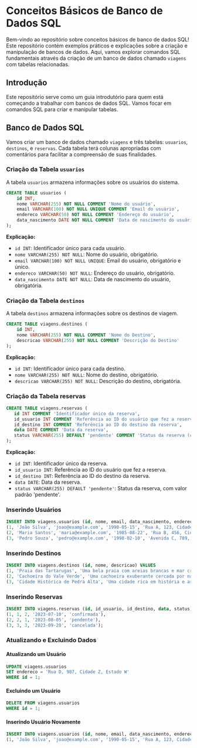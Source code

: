 # Conceitos Básicos de Banco de Dados SQL

Bem-vindo ao repositório sobre conceitos básicos de banco de dados SQL! Este repositório contém exemplos práticos e explicações sobre a criação e manipulação de bancos de dados. Aqui, vamos explorar comandos SQL fundamentais através da criação de um banco de dados chamado `viagens` com tabelas relacionadas.

## Introdução

Este repositório serve como um guia introdutório para quem está começando a trabalhar com bancos de dados SQL. Vamos focar em comandos SQL para criar e manipular tabelas.

## Banco de Dados SQL

Vamos criar um banco de dados chamado `viagens` e três tabelas: `usuarios`, `destinos`, e `reservas`. Cada tabela terá colunas apropriadas com comentários para facilitar a compreensão de suas finalidades.

### Criação da Tabela `usuarios`

A tabela `usuarios` armazena informações sobre os usuários do sistema.

```sql
CREATE TABLE usuarios (
    id INT,
    nome VARCHAR(255) NOT NULL COMMENT 'Nome do usuário',
    email VARCHAR(100) NOT NULL UNIQUE COMMENT 'Email do usuário',
    endereco VARCHAR(50) NOT NULL COMMENT 'Endereço do usuário',
    data_nascimento DATE NOT NULL COMMENT 'Data de nascimento do usuário'
);
```

**Explicação:**

- `id INT`: Identificador único para cada usuário.
- `nome VARCHAR(255) NOT NULL`: Nome do usuário, obrigatório.
- `email VARCHAR(100) NOT NULL UNIQUE`: Email do usuário, obrigatório e único.
- `endereco VARCHAR(50) NOT NULL`: Endereço do usuário, obrigatório.
- `data_nascimento DATE NOT NULL`: Data de nascimento do usuário, obrigatória.

### Criação da Tabela `destinos`

A tabela `destinos` armazena informações sobre os destinos de viagem.

```sql
CREATE TABLE viagens.destinos (
    id INT,
    nome VARCHAR(255) NOT NULL COMMENT 'Nome do Destino',
    descricao VARCHAR(255) NOT NULL COMMENT 'Descrição do Destino'
);
```
**Explicação:**

- `id INT`: Identificador único para cada destino.
- `nome VARCHAR(255) NOT NULL`: Nome do destino, obrigatório.
- `descricao VARCHAR(255) NOT NULL`: Descrição do destino, obrigatória.

### Criação da Tabela reservas

```sql
CREATE TABLE viagens.reservas (
   id INT COMMENT 'Identificador único da reserva',
   id_usuario INT COMMENT 'Referência ao ID do usuário que fez a reserva',
   id_destino INT COMMENT 'Referência ao ID do destino da reserva',
   data DATE COMMENT 'Data da reserva',
   status VARCHAR(255) DEFAULT 'pendente' COMMENT 'Status da reserva (confirmada, pendente, cancelada, etc)'
);
```

**Explicação:**

- `id INT`: Identificador único da reserva.
- `id_usuario INT`: Referência ao ID do usuário que fez a reserva.
- `id_destino INT`: Referência ao ID do destino da reserva.
- `data DATE`: Data da reserva.
- `status VARCHAR(255) DEFAULT 'pendente'`: Status da reserva, com valor padrão 'pendente'.

### Inserindo Usuários

```sql
INSERT INTO viagens.usuarios (id, nome, email, data_nascimento, endereco) VALUES 
(1, 'João Silva', 'joao@example.com', '1990-05-15', 'Rua A, 123, Cidade X, Estado Y'),
(2, 'Maria Santos', 'maria@example.com', '1985-08-22', 'Rua B, 456, Cidade Y, Estado Z'),
(3, 'Pedro Souza', 'pedro@example.com', '1998-02-10', 'Avenida C, 789, Cidade X, Estado Y');
```

### Inserindo Destinos

```sql
INSERT INTO viagens.destinos (id, nome, descricao) VALUES 
(1, 'Praia das Tartarugas', 'Uma bela praia com areias brancas e mar cristalino'),
(2, 'Cachoeira do Vale Verde', 'Uma cachoeira exuberante cercada por natureza'),
(3, 'Cidade Histórica de Pedra Alta', 'Uma cidade rica em história e arquitetura');
```

### Inserindo Reservas
```sql
INSERT INTO viagens.reservas (id, id_usuario, id_destino, data, status) VALUES 
(1, 1, 2, '2023-07-10', 'confirmada'),
(2, 2, 1, '2023-08-05', 'pendente'),
(3, 3, 3, '2023-09-20', 'cancelada');
```

### Atualizando e Excluindo Dados

#### Atualizando um Usuário

```sql
UPDATE viagens.usuarios
SET endereco = 'Rua D, 987, Cidade Z, Estado W'
WHERE id = 1;
```

#### Excluindo um Usuário
```sql
DELETE FROM viagens.usuarios
WHERE id = 1;
```

#### Inserindo Usuário Novamente
```sql
INSERT INTO viagens.usuarios (id, nome, email, data_nascimento, endereco) VALUES 
(1, 'João Silva', 'joao@example.com', '1990-05-15', 'Rua A, 123, Cidade X, Estado Y');
```
